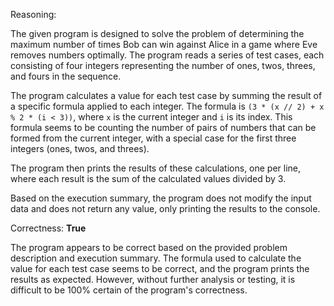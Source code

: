Reasoning:

The given program is designed to solve the problem of determining the maximum number of times Bob can win against Alice in a game where Eve removes numbers optimally. The program reads a series of test cases, each consisting of four integers representing the number of ones, twos, threes, and fours in the sequence.

The program calculates a value for each test case by summing the result of a specific formula applied to each integer. The formula is `(3 * (x // 2) + x % 2 * (i < 3))`, where `x` is the current integer and `i` is its index. This formula seems to be counting the number of pairs of numbers that can be formed from the current integer, with a special case for the first three integers (ones, twos, and threes).

The program then prints the results of these calculations, one per line, where each result is the sum of the calculated values divided by 3.

Based on the execution summary, the program does not modify the input data and does not return any value, only printing the results to the console.

Correctness: **True**

The program appears to be correct based on the provided problem description and execution summary. The formula used to calculate the value for each test case seems to be correct, and the program prints the results as expected. However, without further analysis or testing, it is difficult to be 100% certain of the program's correctness.